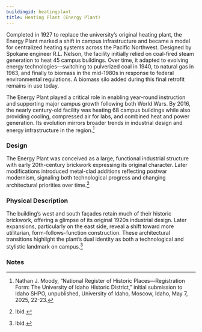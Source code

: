 ```yaml
---
buildingid: heatingplant
title: Heating Plant (Energy Plant)
---
```


Completed in 1927 to replace the university’s original heating plant, the Energy Plant marked a shift in campus infrastructure and became a model for centralized heating systems across the Pacific Northwest. Designed by Spokane engineer R.L. Nelson, the facility initially relied on coal-fired steam generation to heat 45 campus buildings. Over time, it adapted to evolving energy technologies—switching to pulverized coal in 1940, to natural gas in 1963, and finally to biomass in the mid-1980s in response to federal environmental regulations. A biomass silo added during this final retrofit remains in use today.

The Energy Plant played a critical role in enabling year-round instruction and supporting major campus growth following both World Wars. By 2016, the nearly century-old facility was heating 68 campus buildings while also providing cooling, compressed air for labs, and combined heat and power generation. Its evolution mirrors broader trends in industrial design and energy infrastructure in the region.[^1]

### Design

The Energy Plant was conceived as a large, functional industrial structure with early 20th-century brickwork expressing its original character. Later modifications introduced metal-clad additions reflecting postwar modernism, signaling both technological progress and changing architectural priorities over time.[^2]

### Physical Description

The building’s west and south façades retain much of their historic brickwork, offering a glimpse of its original 1920s industrial design. Later expansions, particularly on the east side, reveal a shift toward more utilitarian, form-follows-function construction. These architectural transitions highlight the plant’s dual identity as both a technological and stylistic landmark on campus.[^3]
  
  ### Notes

  [^1]: Nathan J. Moody, “National Register of Historic Places—Registration Form: The University of Idaho Historic District,” initial submission to Idaho SHPO, unpublished, University of Idaho, Moscow, Idaho, May 7, 2025, 22-23.  
[^2]: Ibid.  
[^3]: Ibid.   
